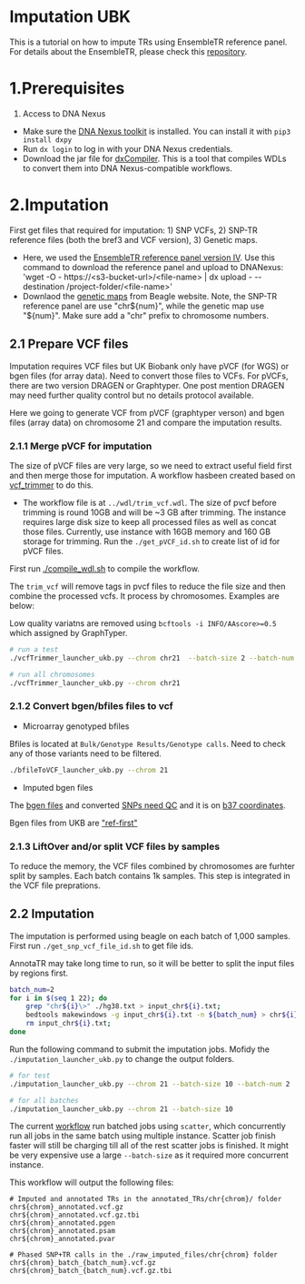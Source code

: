 # Imputation UBK
This is a tutorial on how to impute TRs using EnsembleTR reference panel. For details about the EnsembleTR, please check this [repository](https://github.com/gymrek-lab/EnsembleTR).  

# 1.Prerequisites

1. Access to DNA Nexus
* Make sure the [DNA Nexus toolkit](https://documentation.dnanexus.com/downloads) is installed. You can install it with `pip3 install dxpy`
* Run `dx login` to log in with your DNA Nexus credentials.
* Download the jar file for [dxCompiler](https://github.com/dnanexus/dxCompiler/releases). This is a tool that compiles WDLs to convert them into DNA Nexus-compatible workflows.

# 2.Imputation 

First get files that required for imputation: 1) SNP VCFs, 2) SNP-TR reference files (both the bref3 and VCF version), 3) Genetic maps.

* Here, we used the [EnsembleTR reference panel version IV](https://ensemble-tr.s3.us-east-2.amazonaws.com/ensembletr-refpanel-v4/ensembletr_refpanel_4_readme.txt). 
Use this command to download the reference panel and upload to DNANexus: 'wget -O - https://\<s3-bucket-url\>/\<file-name\> | dx upload - --destination /project-folder/\<file-name\>'
* Downlaod the [genetic maps](https://bochet.gcc.biostat.washington.edu/beagle/genetic_maps/plink.GRCh38.map.zip) from Beagle website. Note, the SNP-TR reference panel are use "chr${num}", while the genetic map use "${num}". Make sure add a "chr" prefix to chromosome numbers.

## 2.1 Prepare VCF files

Imputation requires VCF files but UK Biobank only have pVCF (for WGS) or bgen files (for array data). Need to convert those files to VCFs. For pVCFs, there are two version DRAGEN or Graphtyper. One post mention DRAGEN may need further quality control but no details protocol available. 

Here we going to generate VCF from pVCF (graphtyper verson) and bgen files (array data) on chromosome 21 and compare the imputation results.

### 2.1.1 Merge pVCF for imputation

The size of pVCF files are very large, so we need to extract useful field first and then merge those for imputation. A workflow hasbeen created based on [vcf_trimmer](https://github.com/drarwood/vcf_trimmer/tree/master?tab=readme-ov-file) to do this.
* The workflow file is at `../wdl/trim_vcf.wdl`. The size of pvcf before trimming is round 10GB and will be ~3 GB after trimming. The instance requires large disk size to keep all processed files as well as concat those files. Currently, use instance with 16GB memory and 160 GB storage for trimming. Run the `./get_pVCF_id.sh` to create list of id for pVCF files.

First run [./compile_wdl.sh](./compile_wdl.sh) to compile the workflow.

The `trim_vcf` will remove tags in pvcf files to reduce the file size and then combine the processed vcfs. It process by chromosomes. Examples are below:

Low quality variatns are removed using `bcftools -i INFO/AAscore>=0.5` which assigned by GraphTyper.

```bash
# run a test
./vcfTrimmer_launcher_ukb.py --chrom chr21  --batch-size 2 --batch-num 2

# run all chromosomes
./vcfTrimmer_launcher_ukb.py --chrom chr21
```

### 2.1.2 Convert bgen/bfiles files to vcf

* Microarray genotyped bfiles

Bfiles is located at `Bulk/Genotype Results/Genotype calls`. Need to check any of those variants need to be filtered. 


```bash
./bfileToVCF_launcher_ukb.py --chrom 21

```

* Imputed bgen files

The [bgen files](https://github.com/dnanexus/UKB_RAP/blob/main/end_to_end_gwas_phewas/bgens_qc/bgens_qc.wdl) and converted [SNPs need QC](https://github.com/dnanexus/UKB_RAP/blob/main/end_to_end_gwas_phewas/run_array_qc.sh) and it is on [b37 coordinates](https://github.com/dnanexus/UKB_RAP/tree/main/end_to_end_gwas_phewas/liftover_plink_beds_tmp). 

Bgen files from UKB are ["ref-first"](https://biobank.ndph.ox.ac.uk/showcase/label.cgi?id=100319)

### 2.1.3 LiftOver and/or split VCF files by samples

To reduce the memory, the VCF files combined by chromosomes are furhter split by samples. Each batch contains 1k samples. This step is integrated in the VCF file preprations. 

## 2.2 Imputation

The imputation is performed using beagle on each batch of 1,000 samples. First run `./get_snp_vcf_file_id.sh` to get file ids.  

AnnotaTR may take long time to run, so it will be better to split the input files by regions first.
```bash
batch_num=2
for i in $(seq 1 22); do 
    grep "chr${i}\>" ./hg38.txt > input_chr${i}.txt; 
    bedtools makewindows -g input_chr${i}.txt -n ${batch_num} > chr${i}_${batch_num}_regions.bed;
    rm input_chr${i}.txt; 
done

```
Run the following command to submit the imputation jobs.
Mofidy the `./imputation_launcher_ukb.py` to change the output folders.
```bash
# for test
./imputation_launcher_ukb.py --chrom 21 --batch-size 10 --batch-num 2

# for all batches
./imputation_launcher_ukb.py --chrom 21 --batch-size 10 

```

The current [workflow](../wdl/batch_imputation_bref3.wdl) run batched jobs using `scatter`, which concurrently run all jobs in the same batch using multiple instance. Scatter job finish faster will still be charging till all of the rest scatter jobs is finished. It might be very expensive use a large `--batch-size` as it required more concurrent instance.


This workflow will output the following files:

```
# Imputed and annotated TRs in the annotated_TRs/chr{chrom}/ folder
chr${chrom}_annotated.vcf.gz
chr${chrom}_annotated.vcf.gz.tbi
chr${chrom}_annotated.pgen
chr${chrom}_annotated.psam
chr${chrom}_annotated.pvar

# Phased SNP+TR calls in the ./raw_imputed_files/chr{chrom} folder
chr${chrom}_batch_{batch_num}.vcf.gz
chr${chrom}_batch_{batch_num}.vcf.gz.tbi
```


